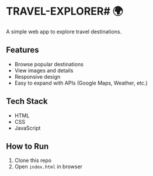 # TRAVEL-EXPLORER#  🌍

A simple web app to explore travel destinations.  

## Features
- Browse popular destinations
- View images and details
- Responsive design
- Easy to expand with APIs (Google Maps, Weather, etc.)

## Tech Stack
- HTML
- CSS
- JavaScript

## How to Run
1. Clone this repo
2. Open `index.html` in browser
